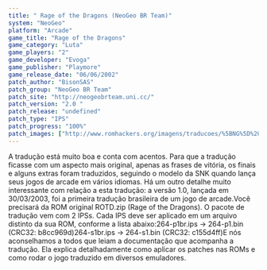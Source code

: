 ```yaml
---
title: " Rage of the Dragons (NeoGeo BR Team)"
system: "NeoGeo"
platform: "Arcade"
game_title: "Rage of the Dragons"
game_category: "Luta"
game_players: "2"
game_developer: "Evoga"
game_publisher: "Playmore"
game_release_date: "06/06/2002"
patch_author: "BisonSAS"
patch_group: "NeoGeo BR Team"
patch_site: "http://neogeobrteam.uni.cc/"
patch_version: "2.0 "
patch_release: "undefined"
patch_type: "IPS"
patch_progress: "100%"
patch_images: ["http://www.romhackers.org/imagens/traducoes/%5BNG%5D%20Rage%20of%20the%20Dragons%20-%20NGBRT%20-%20Logo.png","http://www.romhackers.org/imagens/traducoes/%5BNG%5D%20Rage%20of%20the%20Dragons%20-%20NGBRT%20-%201.png","http://www.romhackers.org/imagens/traducoes/%5BNG%5D%20Rage%20of%20the%20Dragons%20-%20NGBRT%20-%202.png"]
---
```

A tradução está muito boa e conta com acentos. Para que a tradução ficasse com um aspecto mais original, apenas as frases de vitória, os finais e alguns extras foram traduzidos, seguindo o modelo da SNK quando lança seus jogos de arcade em vários idiomas. Há um outro detalhe muito interessante com relação a esta tradução: a versão 1.0, lançada em 30/03/2003, foi a primeira tradução brasileira de um jogo de arcade.Você precisará da ROM original ROTD.zip (Rage of the Dragons). O pacote de tradução vem com 2 IPSs. Cada IPS deve ser aplicado em um arquivo distinto da sua ROM, conforme a lista abaixo:264-p1br.ips -> 264-p1.bin (CRC32: b8cc969d)264-s1br.ips -> 264-s1.bin (CRC32: c155d4ff)E nós aconselhamos a todos que leiam a documentação que acompanha a tradução. Ela explica detalhadamente como aplicar os patches nas ROMs e como rodar o jogo traduzido em diversos emuladores.